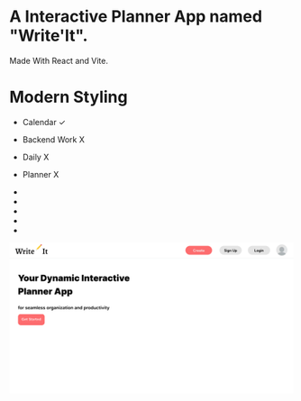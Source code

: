 # A Interactive Planner App named "Write'It". 
Made With React and Vite.

# Modern Styling
- Calendar ✓ 
- Backend Work X
- Daily X 
- Planner X


-
-
-
-
-
![](https://raw.githubusercontent.com/AmarBajraktarevic/portfolio/main/proj2.png)
